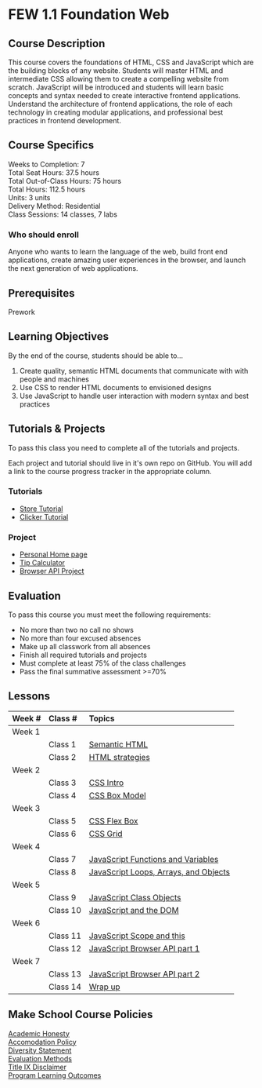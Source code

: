 # FEW 1.1 Foundation Web

## Course Description

This course covers the foundations of HTML, CSS and JavaScript which are the building blocks of any website. Students will master HTML and intermediate CSS allowing them to create a compelling website from scratch. JavaScript will be introduced and students will learn basic concepts and syntax needed to create interactive frontend applications. Understand the architecture of frontend applications, the role of each technology in creating modular applications, and professional best practices in frontend development.

## Course Specifics

Weeks to Completion:  7 <br>
Total Seat Hours:  37.5 hours <br>
Total Out-of-Class Hours: 75 hours <br>
Total Hours: 112.5 hours <br>
Units:  3 units <br>
Delivery Method:  Residential <br>
Class Sessions:  14 classes, 7 labs

### Who should enroll

Anyone who wants to learn the language of the web, build front end applications, create amazing user experiences in the browser, and launch the next generation of web applications. 

## Prerequisites

Prework

## Learning Objectives

By the end of the course, students should be able to...
 
1. Create quality, semantic HTML documents that communicate with with people and machines
1. Use CSS to render HTML documents to envisioned designs
1. Use JavaScript to handle user interaction with modern syntax and best practices

## Tutorials & Projects

To pass this class you need to complete all of the tutorials and projects. 

Each project and tutorial should live in it's own repo on GitHub. You will add a link to the course progress tracker in the appropriate column.

### Tutorials 

- [Store Tutorial](https://www.makeschool.com/academy/track/we-sell-shoes)
- [Clicker Tutorial](https://www.makeschool.com/academy/track/cookie-clicker-clone)

### Project

- [Personal Home page](personal-homepage.md)
- [Tip Calculator](07-JavaScript-Functions-and-Variables)
- [Browser API Project](javascript-api-project.md)

<!-- - [JavaScript Game](https://www.makeschool.com/academy/track/build-a-game-of-concentration-with-javascript) -->

## Evaluation

To pass this course you must meet the following requirements:

- No more than two no call no shows
- No more than four excused absences
- Make up all classwork from all absences
- Finish all required tutorials and projects
- Must complete at least 75% of the class challenges
- Pass the final summative assessment >=70%

## Lessons

| Week # | Class #  | Topics          |
|:-------|:---------|:----------------|
| Week 1 |          |                 |
|        | Class 1  | [Semantic HTML](01-Semantic-HTML) |
|        | Class 2  | [HTML strategies](02-HTML-Strategies) |
| Week 2 |          |                 |
|        | Class 3  | [CSS Intro](03-CSS-Intro) |
|        | Class 4  | [CSS Box Model](04-CSS-Box-Model) |
| Week 3 |          |                 |
|        | Class 5  | [CSS Flex Box](05-CSS-Layout-with-Flex-Box) |
|        | Class 6  | [CSS Grid](06-CSS-Layout-with-Grid) |
| Week 4 |          |                 |
|        | Class 7  | [JavaScript Functions and Variables](07-JavaScript-Functions-and-Variables) |
|        | Class 8  | [JavaScript Loops, Arrays, and Objects](08-JavaScript-Arrays-Objects-Loops-and-Logic) |
| Week 5 |          |                 |
|        | Class 9  | [JavaScript Class Objects](09-JavaScript-Class-Objects-Intro) |
|        | Class 10 | [JavaScript and the DOM](10-JavaScript-Browser-API-part-1) |
| Week 6 |          |                 |
|        | Class 11 | [JavaScript Scope and this](11-JavaScript-and-the-DOM) |
|        | Class 12 | [JavaScript Browser API part 1](12-JavaScript-Scope-and-This) |
| Week 7 |          |                 |
|        | Class 13 | [JavaScript Browser API part 2](13-JavaScript-Browser-API-part-2) |
|        | Class 14 | [Wrap up](14-Wrap-up) |

## Make School Course Policies

[Academic Honesty](https://github.com/Product-College-Courses/Common-Syllabus-Sections/blob/master/Academic-Honesty-and-Plagiarism.md)<br>
[Accomodation Policy](https://github.com/Product-College-Courses/Common-Syllabus-Sections/blob/master/Accommodation-Policy.md)<br>
[Diversity Statement](https://github.com/Product-College-Courses/Common-Syllabus-Sections/blob/master/Diversity-Statement.md)<br>
[Evaluation Methods](https://github.com/Product-College-Courses/Common-Syllabus-Sections/blob/master/Evaluation-Methods.md)
<br>
[Title IX Disclaimer](https://github.com/Product-College-Courses/Common-Syllabus-Sections/blob/master/Evaluations-Title-X-Disclaimer.md)<br>
[Program Learning Outcomes](https://github.com/Product-College-Courses/Common-Syllabus-Sections/blob/master/Program-Learning-Outcomes.md)
